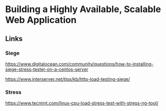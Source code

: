 # Building a Highly Available, Scalable Web Application

## Links

### Siege

https://www.digitalocean.com/community/questions/how-to-installing-siege-stress-tester-on-a-centos-server

https://www.interserver.net/tips/kb/http-load-testing-siege/

### Stress

https://www.tecmint.com/linux-cpu-load-stress-test-with-stress-ng-tool/
